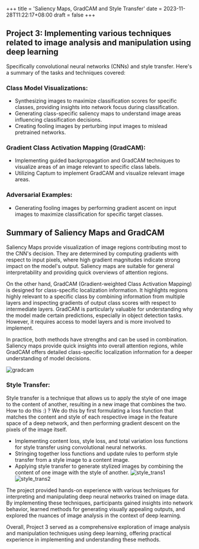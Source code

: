 
+++
title = 'Saliency Maps, GradCAM and Style Transfer'
date = 2023-11-28T11:22:17+08:00
draft = false
+++


## Project 3: Implementing various techniques related to image analysis and manipulation using deep learning
Specifically convolutional neural networks (CNNs) and style transfer.
Here's a summary of the tasks and techniques covered:

### Class Model Visualizations:
- Synthesizing images to maximize classification scores for specific classes, providing insights into network focus during classification.
- Generating class-specific saliency maps to understand image areas influencing classification decisions.
- Creating fooling images by perturbing input images to mislead pretrained networks.

### Gradient Class Activation Mapping (GradCAM):
- Implementing guided backpropagation and GradCAM techniques to visualize areas of an image relevant to specific class labels.
- Utilizing Captum to implement GradCAM and visualize relevant image areas.

### Adversarial Examples:
- Generating fooling images by performing gradient ascent on input images to maximize classification for specific target classes.

## Summary of Saliency Maps and GradCAM

Saliency Maps provide visualization of image regions contributing most to the CNN's decision. They are determined by computing gradients with respect to input pixels, where high gradient magnitudes indicate strong impact on the model's output. Saliency maps are suitable for general interpretability and providing quick overviews of attention regions.

On the other hand, GradCAM (Gradient-weighted Class Activation Mapping) is designed for class-specific localization information. It highlights regions highly relevant to a specific class by combining information from multiple layers and inspecting gradients of output class scores with respect to intermediate layers. GradCAM is particularly valuable for understanding why the model made certain predictions, especially in object detection tasks. However, it requires access to model layers and is more involved to implement.

In practice, both methods have strengths and can be used in combination. Saliency maps provide quick insights into overall attention regions, while GradCAM offers detailed class-specific localization information for a deeper understanding of model decisions.

![gradcam](/blog/images/gradcam.jpg)

### Style Transfer:
Style transfer is a technique that allows us to apply the style of one image to the content of another, resulting in a new image that combines the two. How to do this :) ? We do this by first formulating a loss function that matches the content and style of each respective image in the feature space of a deep network, and then performing gradient
descent on the pixels of the image itself.
- Implementing content loss, style loss, and total variation loss functions for style transfer using convolutional neural networks.
- Stringing together loss functions and update rules to perform style transfer from a style image to a content image.
- Applying style transfer to generate stylized images by combining the content of one image with the style of another.
![style_trans1](/blog/images/style_trans1.jpg)
![style_trans2](/blog/images/style_trans2.jpg)


The project provided hands-on experience with various techniques for interpreting and manipulating deep neural networks trained on image data. By implementing these techniques, participants gained insights into network behavior, learned methods for generating visually appealing outputs, and explored the nuances of image analysis in the context of deep learning.

Overall, Project 3 served as a comprehensive exploration of image analysis and manipulation techniques using deep learning, offering practical experience in implementing and understanding these methods.
